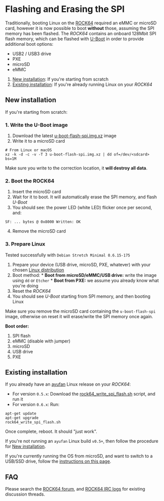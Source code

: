 # Flashing and Erasing the SPI

Traditionally, booting Linux on the [ROCK64](http://wiki.pine64.org/index.php/ROCK64_Main_Page) required an eMMC or microSD card, however it is now possible to boot **without** those, assuming the SPI memory has been flashed. The _ROCK64_ contains an onboard 128Mbit SPI flash memory, which can be flashed with [U-Boot](https://github.com/ayufan-rock64/linux-u-boot) in order to provide additional boot options:

  * USB2 / USB3 drive
  * PXE
  * microSD
  * eMMC

  1. [New installation](#new-installation): If you're starting from scratch
  2. [Existing installation](#existing-installation): If you're already running Linux on your _ROCK64_

## New installation

If you're starting from scratch:

### 1. Write the U-Boot image

  1. Download the latest [u-boot-flash-spi.img.xz](https://github.com/ayufan-rock64/linux-build/releases) image
  2. Write it to a microSD card

    # From Linux or macOS
    xz -k -d -c -v -T 3 u-boot-flash-spi.img.xz | dd of=/dev/<sdcard> bs=1M

Make sure you write to the correction location, it **will destroy all data**.

### 2. Boot the ROCK64

  1. Insert the microSD card
  2. Wait for it to boot. It will automatically erase the SPI memory, and flash _U-Boot_
  3. You should see: the power LED (white LED) flicker once per second, and:

    SF: ... bytes @ 0x8000 Written: OK

  4. Remove the microSD card

### 3. Prepare Linux

Tested successfully with `Debian Stretch Minimal 0.6.15-175`

  1. Prepare your device (USB drive, microSD, PXE, whatever) with your chosen [Linux distribution](http://wiki.pine64.org/index.php/ROCK64_Software_Release)
  2. Boot method:
    * **Boot from microSD/eMMC/USB drive:** write the image using `dd` or `Etcher`
    * **Boot from PXE:** we assume you already know what you're doing
  4. Reset the _ROCK64_
  5. You should see _U-Boot_ starting from SPI memory, and then booting Linux

Make sure you remove the microSD card containing the `u-boot-flash-spi` image, otherwise on reset it will erase/write the SPI memory once again.

**Boot order:**

  1. SPI flash
  2. eMMC (disable with jumper)
  3. microSD
  4. USB drive
  5. PXE

## Existing installation

If you already have an [ayufan](https://github.com/ayufan-rock64/linux-build/releases) Linux release on your _ROCK64_:

  * For version `0.5.x`: Download the [rock64_write_spi_flash.sh](https://github.com/ayufan-rock64/linux-build/blob/master/package/root/usr/local/sbin/rock64_write_spi_flash.sh) script, and run it
  * For version `0.6.x`: Run:

```
apt-get update
apt-get upgrade
rock64_write_spi_flash.sh
```

Once complete, reboot. It should "just work".

If you're not running an `ayufan` Linux build `v0.5+`, then follow the procedure for [New installation](#new-installation).

If you're currently running the OS from microSD, and want to switch to a USB/SSD drive, follow the [instructions on this page](https://forum.pine64.org/showthread.php?tid=4971).

## FAQ

  Please search the [ROCK64 forum](https://forum.pine64.org/forumdisplay.php?fid=85), and [ROCK64 IRC logs](http://irc.pine64.uk/?) for existing discussion threads.
